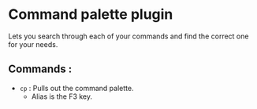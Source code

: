 # Command palette plugin
Lets you search through each of your commands and find the correct one for your needs.

## Commands :
- `cp` : Pulls out the command palette.
  - Alias is the F3 key.
